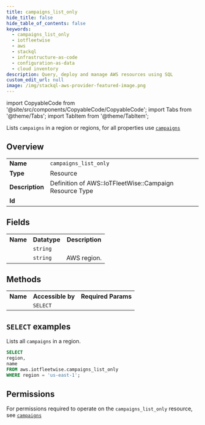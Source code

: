 ```yaml
---
title: campaigns_list_only
hide_title: false
hide_table_of_contents: false
keywords:
  - campaigns_list_only
  - iotfleetwise
  - aws
  - stackql
  - infrastructure-as-code
  - configuration-as-data
  - cloud inventory
description: Query, deploy and manage AWS resources using SQL
custom_edit_url: null
image: /img/stackql-aws-provider-featured-image.png
---
```


import CopyableCode from '@site/src/components/CopyableCode/CopyableCode';
import Tabs from '@theme/Tabs';
import TabItem from '@theme/TabItem';

Lists <code>campaigns</code> in a region or regions, for all properties use <a href="/services/serviceName/campaigns/"><code>campaigns</code></a>

## Overview
<table>
<tbody>
<tr><td><b>Name</b></td><td><code>campaigns_list_only</code></td></tr>
<tr><td><b>Type</b></td><td>Resource</td></tr>
<tr><td><b>Description</b></td><td>Definition of AWS::IoTFleetWise::Campaign Resource Type</td></tr>
<tr><td><b>Id</b></td><td><CopyableCode code="aws.iotfleetwise.campaigns_list_only" /></td></tr>
</tbody>
</table>

## Fields
<table>
<tbody>
<tr><th>Name</th><th>Datatype</th><th>Description</th></tr><tr><td><CopyableCode code="name" /></td><td><code>string</code></td><td></td></tr>
<tr><td><CopyableCode code="region" /></td><td><code>string</code></td><td>AWS region.</td></tr>
</tbody>
</table>

## Methods

<table>
<tbody>
  <tr>
    <th>Name</th>
    <th>Accessible by</th>
    <th>Required Params</th>
  </tr>
  <tr>
    <td><CopyableCode code="list_resources" /></td>
    <td><code>SELECT</code></td>
    <td><CopyableCode code="region" /></td>
  </tr>
</tbody>
</table>

## `SELECT` examples
Lists all <code>campaigns</code> in a region.
```sql
SELECT
region,
name
FROM aws.iotfleetwise.campaigns_list_only
WHERE region = 'us-east-1';
```


## Permissions

For permissions required to operate on the <code>campaigns_list_only</code> resource, see <a href="/services/iotfleetwise/campaigns/#permissions"><code>campaigns</code></a>

